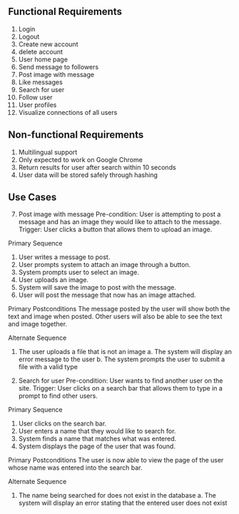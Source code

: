 ## Functional Requirements

1. Login
2. Logout
3. Create new account
4. delete account
5. User home page
6. Send message to followers
7. Post image with message
8. Like messages
9. Search for user
10. Follow user 
11. User profiles
12. Visualize connections of all users

## Non-functional Requirements

1. Multilingual support
2. Only expected to work on Google Chrome
3. Return results for user after search within 10 seconds
4. User data will be stored safely through hashing 

## Use Cases

7. Post image with message
Pre-condition: User is attempting to post a message and has an image they would like to attach to the message.
Trigger: User clicks a button that allows them to upload an image.

Primary Sequence
1. User writes a message to post.
2. User prompts system to attach an image through a button.
3. System prompts user to select an image.
4. User uploads an image.
5. System will save the image to post with the message.
6. User will post the message that now has an image attached.

Primary Postconditions
The message posted by the user will show both the text and image when posted. Other users will also be able to see the text and image together.

Alternate Sequence
1. The user uploads a file that is not an image
  a. The system will display an error message to the user
  b. The system prompts the user to submit a file with a valid type



9. Search for user
Pre-condition: User wants to find another user on the site.
Trigger: User clicks on a search bar that allows them to type in a prompt to find other users.

Primary Sequence
1. User clicks on the search bar.
2. User enters a name that they would like to search for.
3. System finds a name that matches what was entered.
4. System displays the page of the user that was found.

Primary Postconditions
The user is now able to view the page of the user whose name was entered into the search bar.

Alternate Sequence
1. The name being searched for does not exist in the database
  a. The system will display an error stating that the entered user does not exist
